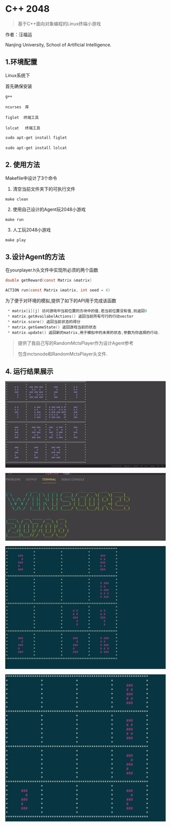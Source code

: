 # C++ 2048 



>  基于C++面向对象编程的Linux终端小游戏



作者：汪福运

Nanjing University, School of Artificial Intelligence.

## 1.环境配置

Linux系统下

首先确保安装

```shell
g++

ncurses　库

figlet  终端工具

lolcat 　终端工具
```

```shell
sudo apt-get install figlet

sudo apt-get install lolcat
```

## 2. 使用方法

Makefile中设计了3个命令

1. 清空当前文件夹下的可执行文件

```shell
make clean
```

2. 使用自己设计的Agent玩2048小游戏

```shell
make run
```

3. 人工玩2048小游戏

```shell
make play
```

## 3.设计Agent的方法

在yourplayer.h头文件中实现所必须的两个函数

```c
double getReward(const Matrix &matrix)
```

```c
ACTION run(const Matrix &matrix, int seed = 4)
```

为了便于对环境的模拟,提供了如下的API用于完成该函数

```c
 * matrix[i][j] 访问游戏中当前位置的方块中的值,若当前位置没有值,则返回0
 * matrix.getAvailabelActions() 返回当前所有可行的行动vector
 * matrix.score() 返回当前状态的得分
 * matrix.getGameState() 返回游戏当前的状态
 * matrix.update() 返回新的matrix,用于模拟中的未来的状态,参数为你选择的行动.
```

>  提供了我自己写的RandomMctsPlayer作为设计Agent参考
>
> 包含mctsnode和RandomMctsPlayer头文件.

## 4. 运行结果展示

![dis3](imgs/dis3.png)

![dis4](imgs/dis4.png)

![dis2](imgs/dis2.png)

![dis1](imgs/dis1.png)

